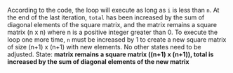 According to the code, the loop will execute as long as `i` is less than `n`. At the end of the last iteration, `total` has been increased by the sum of diagonal elements of the square matrix, and the matrix remains a square matrix (n x n) where n is a positive integer greater than 0. To execute the loop one more time, `n` must be increased by 1 to create a new square matrix of size (n+1) x (n+1) with new elements. No other states need to be adjusted.
State: **matrix remains a square matrix ((n+1) x (n+1)), total is increased by the sum of diagonal elements of the new matrix**